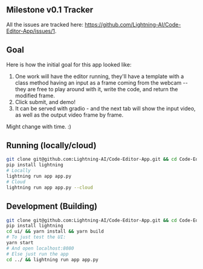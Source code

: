 ## Milestone v0.1 Tracker

All the issues are tracked here: https://github.com/Lightning-AI/Code-Editor-App/issues/1.

## Goal

Here is how the initial goal for this app looked like:

1. One work will have the editor running, they'll have a template with a class method having an input as a frame coming from the webcam -- they are free to play around with it, write the code, and return the modified frame.
2. Click submit, and demo!
3. It can be served with gradio - and the next tab will show the input video, as well as the output video frame by frame.

Might change with time. :)

## Running (locally/cloud)

```bash
git clone git@github.com:Lightning-AI/Code-Editor-App.git && cd Code-Editor-App
pip install lightning
# Locally
lightning run app app.py
# Cloud
lightning run app app.py --cloud
```

## Development (Building)

```bash
git clone git@github.com:Lightning-AI/Code-Editor-App.git && cd Code-Editor-App
pip install lightning
cd ui/ && yarn install && yarn build
# To just test the UI:
yarn start
# And open localhost:8080
# Else just run the app
cd ../ && lightning run app app.py
```

